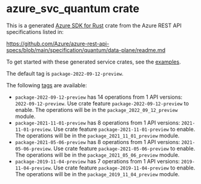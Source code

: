 # azure_svc_quantum crate

This is a generated [Azure SDK for Rust](https://github.com/Azure/azure-sdk-for-rust) crate from the Azure REST API specifications listed in:

https://github.com/Azure/azure-rest-api-specs/blob/main/specification/quantum/data-plane/readme.md

To get started with these generated service crates, see the [examples](https://github.com/Azure/azure-sdk-for-rust/blob/main/services/README.md#examples).

The default tag is `package-2022-09-12-preview`.

The following [tags](https://github.com/Azure/azure-sdk-for-rust/blob/main/services/tags.md) are available:

- `package-2022-09-12-preview` has 14 operations from 1 API versions: `2022-09-12-preview`. Use crate feature `package-2022-09-12-preview` to enable. The operations will be in the `package_2022_09_12_preview` module.
- `package-2021-11-01-preview` has 8 operations from 1 API versions: `2021-11-01-preview`. Use crate feature `package-2021-11-01-preview` to enable. The operations will be in the `package_2021_11_01_preview` module.
- `package-2021-05-06-preview` has 8 operations from 1 API versions: `2021-05-06-preview`. Use crate feature `package-2021-05-06-preview` to enable. The operations will be in the `package_2021_05_06_preview` module.
- `package-2019-11-04-preview` has 7 operations from 1 API versions: `2019-11-04-preview`. Use crate feature `package-2019-11-04-preview` to enable. The operations will be in the `package_2019_11_04_preview` module.